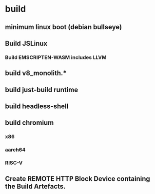 # build

## minimum linux boot (debian bullseye)

## Build JSLinux

### Build EMSCRIPTEN-WASM includes LLVM 

## build v8_monolith.*

## build just-build runtime

## build headless-shell

## build chromium 

### x86

### aarch64

### RISC-V

## Create REMOTE HTTP Block Device containing the Build Artefacts.
